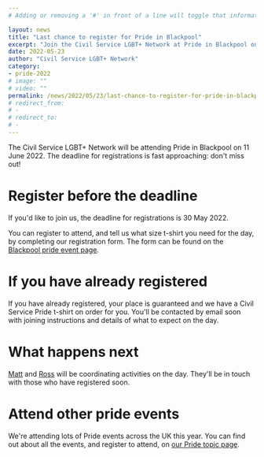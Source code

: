 ```yaml
---
# Adding or removing a '#' in front of a line will toggle that information off and on from being processed. 

layout: news
title: "Last chance to register for Pride in Blackpool"
excerpt: "Join the Civil Service LGBT+ Network at Pride in Blackpool on 11 June 2022"
date: 2022-05-23
author: "Civil Service LGBT+ Network"
category: 
- pride-2022
# image: ""
# video: ""
permalink: /news/2022/05/23/last-chance-to-register-for-pride-in-blackpool
# redirect_from: 
# - 
# redirect_to: 
# - 
---
```


The Civil Service LGBT+ Network will be attending Pride in Blackpool on 11 June 2022. The deadline for registrations is fast approaching: don't miss out!

# Register before the deadline

If you'd like to join us, the deadline for registrations is 30 May 2022.

You can register to attend, and tell us what size t-shirt you need for the day, by completing our registration form. The form can be found on the [Blackpool pride event page](https://www.civilservice.lgbt/event/2022/06/11/civil-service-at-blackpool-pride-2022).

# If you have already registered

If you have already registered, your place is guaranteed and we have a Civil Service Pride t-shirt on order for you. You'll be contacted by email soon with joining instructions and details of what to expect on the day.

# What happens next

[Matt](/team/matt-walker) and [Ross](/team/ross-starkie) will be coordinating activities on the day. They'll be in touch with those who have registered soon.

# Attend other pride events

We're attending lots of Pride events across the UK this year. You can find out about all the events, and register to attend, on [our Pride topic page](/pride).

